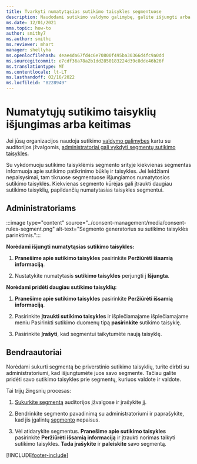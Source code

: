 ```yaml
---
title: Tvarkyti numatytąsias sutikimo taisykles segmentuose
description: Naudodami sutikimo valdymo galimybę, galite išjungti arba pakeisti numatytąsias sutikimo taisykles, jei įjungtas nepaisymas.
ms.date: 12/01/2021
mms.topic: how-to
author: smithy7
ms.author: smithc
ms.reviewer: mhart
manager: shellyha
ms.openlocfilehash: 4eae4da67fd4c6e70800f495ba30366d4fc9a0dd
ms.sourcegitcommit: e7cdf36a78a2b1dd2850183224d39c8dde46b26f
ms.translationtype: MT
ms.contentlocale: lt-LT
ms.lasthandoff: 02/16/2022
ms.locfileid: "8228949"
---
```

# <a name="disable-or-change-default-consent-rules"></a>Numatytųjų sutikimo taisyklių išjungimas arba keitimas

Jei jūsų organizacijos naudoja sutikimo [valdymo galimybes](../consent-management/overview.md) kartu su auditorijos įžvalgomis, [administratoriai gali vykdyti segmentų sutikimo taisykles](activate-consent.md). 

Su vykdomuoju sutikimo taisyklėmis segmento srityje kiekvienas segmentas informuoja apie sutikimo patikrinimo būklę ir taisykles. Jei leidžiami nepaisysimai, tam tikruose segmentuose išjungiamos numatytosios sutikimo taisyklės. Kiekvienas segmento kūrėjas gali įtraukti daugiau sutikimo taisyklių, papildančių numatytasias taisykles segmentui. 

## <a name="for-administrators"></a>Administratoriams

:::image type="content" source="../consent-management/media/consent-rules-segment.png" alt-text="Segmento generatorius su sutikimo taisyklės parinktimis.":::

**Norėdami išjungti numatytąsias sutikimo taisykles:**

1. **Pranešime apie sutikimo taisykles** pasirinkite **Peržiūrėti išsamią informaciją**. 

1. Nustatykite numatytasis **sutikimo taisykles** perjungti į **Išjungta**.

**Norėdami pridėti daugiau sutikimo taisyklių:**

1. **Pranešime apie sutikimo taisykles** pasirinkite **Peržiūrėti išsamią informaciją**. 

1. Pasirinkite **Įtraukti sutikimo taisykles** ir išplečiamajame išplečiamajame meniu Pasirinkti sutikimo duomenų tipą **pasirinkite** sutikimo taisyklę.

1. Pasirinkite **Įrašyti**, kad segmentui taikytumėte naują taisyklę.

## <a name="for-contributors"></a>Bendraautoriai

Norėdami sukurti segmentą be priverstinio sutikimo taisyklių, turite dirbti su administratoriumi, kad išjungtumėte juos savo segmente. Tačiau galite pridėti savo sutikimo taisykles prie segmentų, kuriuos valdote ir valdote.

Tai trijų žingsnių procesas: 
1. [Sukurkite segmentą](segments.md) auditorijos įžvalgose ir įrašykite jį. 

1. Bendrinkite segmento pavadinimą su administratoriumi ir paprašykite, kad jis įgalintų [segmento](activate-consent.md) nepaisus. 

1. Vėl atidarykite segmentus. **Pranešime apie sutikimo taisykles** pasirinkite **Peržiūrėti išsamią informaciją** ir įtraukti norimas taikyti sutikimo taisykles. **Tada įrašykite** ir **paleiskite** savo segmentą.



[!INCLUDE[footer-include](../includes/footer-banner.md)] 
